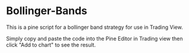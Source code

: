 # Bollinger-Bands
This is a pine script for a bollinger band strategy for use in Trading View.

Simply copy and paste the code into the Pine Editor in Trading view then click "Add to chart" to see the result.
